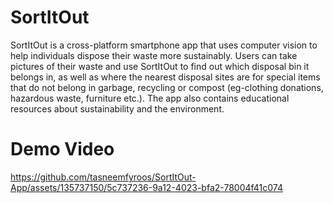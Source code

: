 # SortItOut
SortItOut is a cross-platform smartphone app that uses computer vision to help individuals dispose their waste more sustainably. Users can take pictures of their waste and use SortItOut to find out which disposal bin it belongs in, as well as where the nearest disposal sites are for special items that do not belong in garbage, recycling or compost (eg-clothing donations, hazardous waste, furniture etc.). The app also contains educational resources about sustainability and the environment. 

# Demo Video 

https://github.com/tasneemfyroos/SortItOut-App/assets/135737150/5c737236-9a12-4023-bfa2-78004f41c074


